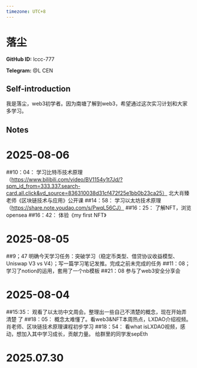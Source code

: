 ```yaml
---
timezone: UTC+8
---
```


# 落尘

**GitHub ID:** lccc-777

**Telegram:** @L CEN

## Self-introduction

我是落尘，web3初学者。因为南塘了解到web3，希望通过这次实习计划和大家多学习。

## Notes

<!-- Content_START -->
# 2025-08-06

##10：04：
学习比特币技术原理（https://www.bilibili.com/video/BV1154y1t7Jd/?spm_id_from=333.337.search-card.all.click&vd_source=836310038d31cf472f25e1bb0b23ca25）
北大肖臻老师《区块链技术与应用》公开课
##14：58：
学习以太坊技术原理（https://share.note.youdao.com/s/PwqL56CJ）
##16：25：
了解NFT，浏览opensea
##16：42：
体验《my first NFT》

# 2025-08-05

##9；47
明确今天学习任务：突破学习（稳定币类型、借贷协议收益模型、Uniswap V3 vs V4）；写一篇学习笔记发推。完成之前未完成的任务
##11：08；
学习了notion的运用，套用了一个nb模板
##21：08
参与了web3安全分享会

# 2025-08-04

##15:35：
观看了以太坊中文周会。整理出一些自己不清楚的概念，现在开始弄清楚 了
##18：05：
概念太难懂了。看web3&NFT本周热点，LXDAO介绍视频。肖老师、区块链技术原理课程初步学习
##18：54：
看what isLXDAO视频，感动，想加入其中学习成长，贡献力量。
给群里的同学发sepEth

# 2025.07.30


<!-- Content_END -->

